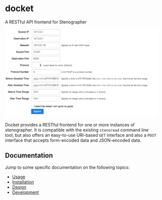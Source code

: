 # docket

A RESTful API frontend for Stenographer

![Screenshot](assets/README-ab744.png)

Docket provides a RESTful frontend for one or more instances of stenographer. It is compatible with the existing `stenoread` command line tool, but also offers an easy-to-use URI-based `GET` interface and also a `POST` interface that accepts form-encoded data and JSON-encoded data.

## Documentation
Jump to some specific documentation on the following topics:

- [Usage](./usage.md)
- [Installation](./install.md)
- [Design](./design.md)
- [Development](./hacking.md)
